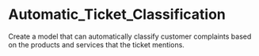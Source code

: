 # Automatic_Ticket_Classification
Create a model that can automatically classify customer complaints based on the products and services that the ticket mentions.
